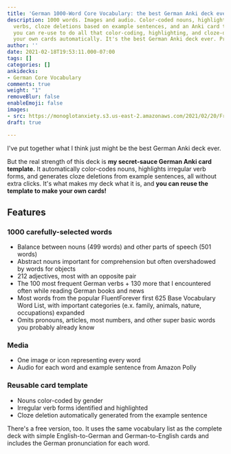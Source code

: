 ```yaml
---
title: 'German 1000-Word Core Vocabulary: the best German Anki deck ever. Probably.'
description: 1000 words. Images and audio. Color-coded nouns, highlighted irregular
  verbs, cloze deletions based on example sentences, and an Anki card template that
  you can re-use to do all that color-coding, highlighting, and cloze-deleting for
  your own cards automatically. It's the best German Anki deck ever. Probably.
author: ''
date: 2021-02-18T19:53:11.000-07:00
tags: []
categories: []
ankidecks:
- German Core Vocabulary
comments: true
weight: "1"
removeBlur: false
enableEmoji: false
images:
- src: https://monoglotanxiety.s3.us-east-2.amazonaws.com/2021/02/20/FreebieAnki.png
draft: true

---
```

I've put together what I think just might be the best German Anki deck ever.

But the real strength of this deck is **my secret-sauce German Anki card template.** It automatically color-codes nouns, highlights irregular verb forms, and generates cloze deletions from example sentences, all without extra clicks. It's what makes my deck what it is, and **you can reuse the template to make your own cards!**

 

## Features

### 1000 carefully-selected words

* Balance between nouns (499 words) and other parts of speech (501 words)
* Abstract nouns important for comprehension but often overshadowed by words for objects
* 212 adjectives, most with an opposite pair
* The 100 most frequent German verbs + 130 more that I encountered often while reading German books and news
* Most words from the popular FluentForever first 625 Base Vocabulary Word List, with important categories (e.x. family, animals, nature, occupations) expanded 
* Omits pronouns, articles, most numbers, and other super basic words you probably already know

### Media

* One image or icon representing every word
* Audio for each word and example sentence from Amazon Polly

### Reusable card template 

* Nouns color-coded by gender
* Irregular verb forms identified and highlighted
* Cloze deletion automatically generated from the example sentence

There's a free version, too. It uses the same vocabulary list as the complete deck with simple English-to-German and German-to-English cards and includes the German pronunciation for each word.